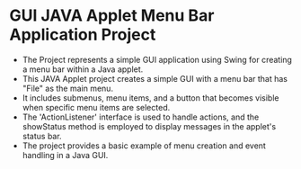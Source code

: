 # GUI JAVA Applet Menu Bar Application Project
 
* The Project represents a simple GUI application using Swing for creating a menu bar within a Java applet.
* This JAVA Applet project creates a simple GUI with a menu bar that has "File" as the main menu.
* It includes submenus, menu items, and a button that becomes visible when specific menu items are selected.
* The 'ActionListener' interface is used to handle actions, and the showStatus method is employed to display messages in the applet's status 
  bar.
* The project provides a basic example of menu creation and event handling in a Java GUI.
